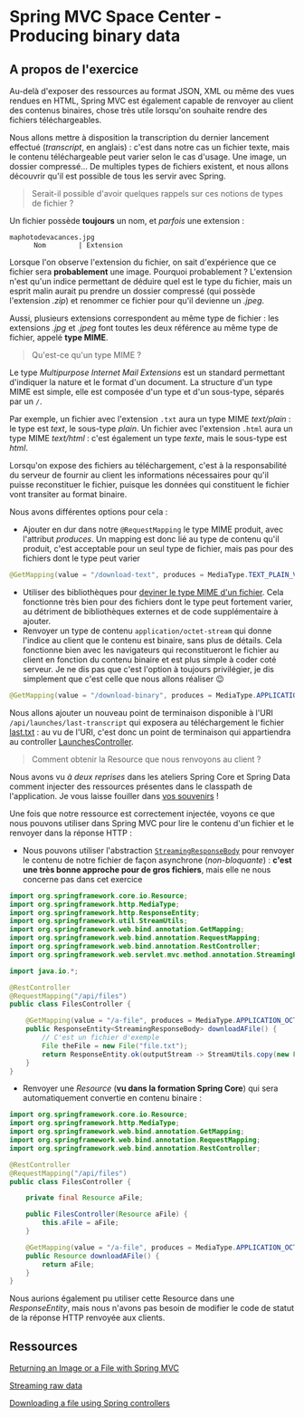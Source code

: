 # Spring MVC Space Center - Producing binary data

## A propos de l'exercice

Au-delà d'exposer des ressources au format JSON, XML ou même des vues rendues en HTML, Spring MVC est également capable
de renvoyer au client des contenus binaires, chose très utile lorsqu'on souhaite rendre des fichiers téléchargeables.

Nous allons mettre à disposition la transcription du dernier lancement effectué (_transcript_, en anglais) : c'est dans
notre cas un fichier texte, mais le contenu téléchargeable peut varier selon le cas d'usage. Une image, un dossier
compressé... De multiples types de fichiers existent, et nous allons découvrir qu'il est possible de tous les servir
avec Spring.

> Serait-il possible d'avoir quelques rappels sur ces notions de types de fichier ?

Un fichier possède **toujours** un nom, et _parfois_ une extension :

```
maphotodevacances.jpg
      Nom        | Extension
```

Lorsque l'on observe l'extension du fichier, on sait d'expérience que ce fichier sera **probablement** une image.
Pourquoi probablement ? L'extension n'est qu'un indice permettant de déduire quel est le type du fichier, mais
un esprit malin aurait pu prendre un dossier compressé (qui possède l'extension _.zip_) et renommer ce fichier pour
qu'il devienne un _.jpeg_.

Aussi, plusieurs extensions correspondent au même type de fichier : les extensions _.jpg_ et _.jpeg_ font toutes les
deux référence au même type de fichier, appelé **type MIME**.

> Qu'est-ce qu'un type MIME ?

Le type _Multipurpose Internet Mail Extensions_ est un standard permettant d'indiquer la nature et le format d'un
document. La structure d'un type MIME est simple, elle est composée d'un type et d'un sous-type, séparés par un `/`.

Par exemple, un fichier avec l'extension `.txt` aura un type MIME *text/plain* : le type est *text*, le sous-type
*plain*. Un fichier avec l'extension `.html` aura un type MIME *text/html* : c'est également un type _texte_, mais le
sous-type est _html_.

Lorsqu'on expose des fichiers au téléchargement, c'est à la responsabilité du serveur de fournir au client les
informations nécessaires pour qu'il puisse reconstituer le fichier, puisque les données qui constituent le fichier vont
transiter au format binaire.

Nous avons différentes options pour cela :

- Ajouter en dur dans notre `@RequestMapping` le type MIME produit, avec l'attribut _produces_. Un mapping est donc lié
  au type de contenu qu'il produit, c'est acceptable pour un seul type de fichier, mais pas pour des fichiers dont le
  type peut varier

```java
@GetMapping(value = "/download-text", produces = MediaType.TEXT_PLAIN_VALUE)
```

- Utiliser des bibliothèques pour [deviner le type MIME d'un fichier](https://www.baeldung.com/java-file-mime-type).
  Cela fonctionne très bien pour des fichiers dont le type peut fortement varier, au détriment de bibliothèques externes
  et de code supplémentaire à ajouter.
- Renvoyer un type de contenu `application/octet-stream` qui donne l'indice au client que le contenu est binaire, sans
  plus de détails. Cela fonctionne bien avec les navigateurs qui reconstitueront le fichier au client en fonction du
  contenu binaire et est plus simple à coder coté serveur. Je ne dis pas que c'est l'option à toujours privilégier, je
  dis simplement que c'est celle que nous allons réaliser :wink:

```java
@GetMapping(value = "/download-binary", produces = MediaType.APPLICATION_OCTET_STREAM_VALUE)
```

Nous allons ajouter un nouveau point de terminaison disponible à l'URI `/api/launches/last-transcript` qui exposera au
téléchargement le fichier [last.txt](src/main/resources/launch-transcripts/last.txt) : au vu de l'URI, c'est donc un
point de terminaison qui appartiendra au
controller [LaunchesController](src/main/java/io/vieira/space/launchpad/LaunchesController.java).

> Comment obtenir la Resource que nous renvoyons au client ?

Nous avons vu _à deux reprises_ dans les ateliers Spring Core et Spring Data comment injecter des ressources présentes
dans le classpath de l'application. Je vous laisse fouiller
dans [vos souvenirs](https://docs.spring.io/spring-framework/docs/5.3.x/reference/html/core.html#resources-as-dependencies) !

Une fois que notre ressource est correctement injectée, voyons ce que nous pouvons utiliser dans Spring MVC pour lire le
contenu d'un fichier et le renvoyer dans la réponse HTTP :

- Nous pouvons utiliser
  l'abstraction [`StreamingResponseBody`](https://www.baeldung.com/spring-mvc-sse-streams#streamingresponsebody)
  pour renvoyer le contenu de notre fichier de façon asynchrone (_non-bloquante_) : **c'est une très bonne approche pour
  de gros
  fichiers**, mais elle ne nous concerne pas dans cet exercice

```java
import org.springframework.core.io.Resource;
import org.springframework.http.MediaType;
import org.springframework.http.ResponseEntity;
import org.springframework.util.StreamUtils;
import org.springframework.web.bind.annotation.GetMapping;
import org.springframework.web.bind.annotation.RequestMapping;
import org.springframework.web.bind.annotation.RestController;
import org.springframework.web.servlet.mvc.method.annotation.StreamingResponseBody;

import java.io.*;

@RestController
@RequestMapping("/api/files")
public class FilesController {

    @GetMapping(value = "/a-file", produces = MediaType.APPLICATION_OCTET_STREAM_VALUE)
    public ResponseEntity<StreamingResponseBody> downloadAFile() {
        // C'est un fichier d'exemple
        File theFile = new File("file.txt");
        return ResponseEntity.ok(outputStream -> StreamUtils.copy(new FileInputStream(theFile), outputStream));
    }
}
```

- Renvoyer une _Resource_ (**vu dans la formation Spring Core**) qui sera automatiquement convertie en contenu binaire :

```java
import org.springframework.core.io.Resource;
import org.springframework.http.MediaType;
import org.springframework.web.bind.annotation.GetMapping;
import org.springframework.web.bind.annotation.RequestMapping;
import org.springframework.web.bind.annotation.RestController;

@RestController
@RequestMapping("/api/files")
public class FilesController {

    private final Resource aFile;

    public FilesController(Resource aFile) {
        this.aFile = aFile;
    }

    @GetMapping(value = "/a-file", produces = MediaType.APPLICATION_OCTET_STREAM_VALUE)
    public Resource downloadAFile() {
        return aFile;
    }
}
```

Nous aurions également pu utiliser cette Resource dans une _ResponseEntity_, mais nous n'avons pas besoin de modifier le
code de statut de la réponse HTTP renvoyée aux clients.

## Ressources

[Returning an Image or a File with Spring MVC](https://www.baeldung.com/spring-controller-return-image-file)

[Streaming raw data](https://docs.spring.io/spring/docs/5.3.x/reference/html/web.html#mvc-ann-async-output-stream)

[Downloading a file using Spring controllers](https://stackoverflow.com/a/10837053)

